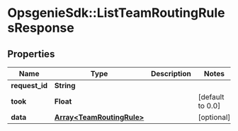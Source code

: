 # OpsgenieSdk::ListTeamRoutingRulesResponse

## Properties
Name | Type | Description | Notes
------------ | ------------- | ------------- | -------------
**request_id** | **String** |  | 
**took** | **Float** |  | [default to 0.0]
**data** | [**Array&lt;TeamRoutingRule&gt;**](TeamRoutingRule.md) |  | [optional] 


